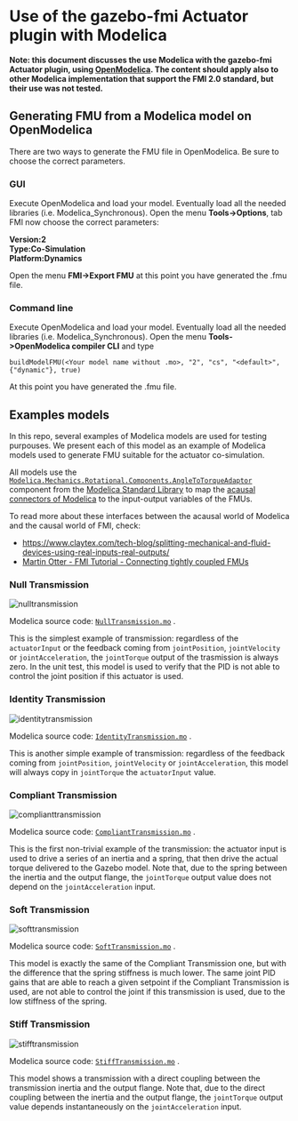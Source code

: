 # Use of the gazebo-fmi Actuator plugin with Modelica

**Note: this document discusses the use Modelica with the gazebo-fmi Actuator plugin, using [OpenModelica](https://openmodelica.org/). The content should apply also to other Modelica implementation that support the FMI 2.0 standard, but their use was not tested.**

## Generating FMU from a Modelica model on OpenModelica
There are two ways to generate the FMU file in OpenModelica. Be sure to choose the correct parameters.

### GUI
Execute OpenModelica and load your model. Eventually load all the needed libraries (i.e. Modelica_Synchronous).
Open the menu **Tools->Options**, tab FMI now choose the correct parameters:

**Version:2  
Type:Co-Simulation  
Platform:Dynamics**

Open the menu **FMI->Export FMU** at this point you have generated the .fmu file.

### Command line
Execute OpenModelica and load your model. Eventually load all the needed libraries (i.e. Modelica_Synchronous).
Open the menu **Tools->OpenModelica compiler CLI**
 and type

```
buildModelFMU(<Your model name without .mo>, "2", "cs", "<default>", {"dynamic"}, true)
```

At this point you have generated the .fmu file.

## Examples models 
In this repo, several examples of Modelica models are used for testing purpouses. We present each of this model as an example of Modelica models used to generate FMU suitable for the actuator co-simulation.

All models use the [`Modelica.Mechanics.Rotational.Components.AngleToTorqueAdaptor`](https://doc.modelica.org/help/Modelica_Mechanics_Rotational_Components.html#Modelica.Mechanics.Rotational.Components.AngleToTorqueAdaptor) component from
the [Modelica Standard Library](https://github.com/modelica/ModelicaStandardLibrary) to map the [acausal connectors of Modelica](http://book.xogeny.com/components/connectors/)
to the input-output variables of the FMUs.

To read more about these interfaces between the acausal world of Modelica and the causal world of FMI, check:
* https://www.claytex.com/tech-blog/splitting-mechanical-and-fluid-devices-using-real-inputs-real-outputs/
* [Martin Otter - FMI Tutorial - Connecting tightly coupled FMUs](https://github.com/robotology-playground/gazebo-fmi/files/2195839/11_TigtlyConnectedFMUs.pdf)


### Null Transmission
![nulltransmission](https://user-images.githubusercontent.com/1857049/43839218-d9c9960a-9b1d-11e8-8b2c-fbd712a0ff4a.png)

Modelica source code: [`NullTransmission.mo`](../test/NullTransmission.mo) .

This is the simplest example of transmission: regardless of the `actuatorInput` or the feedback coming from `jointPosition`, `jointVelocity` or `jointAcceleration`, the `jointTorque` output of the trasmission is always zero. In the unit test, this model
is used to verify that the PID is not able to control the joint position if this actuator is used.




### Identity Transmission
![identitytransmission](https://user-images.githubusercontent.com/1857049/43839217-d9a7acac-9b1d-11e8-8dba-e5548d3c874f.png)

Modelica source code: [`IdentityTransmission.mo`](../test/IdentityTransmission.mo) .


This is another simple example of transmission: regardless of the feedback coming from  `jointPosition`, `jointVelocity` or `jointAcceleration`, this model will always copy in `jointTorque` the `actuatorInput` value.

### Compliant Transmission
![complianttransmission](https://user-images.githubusercontent.com/1857049/43839216-d980bbc4-9b1d-11e8-81b4-eedfd46f4760.png)

Modelica source code: [`CompliantTransmission.mo`](../test/CompliantTransmission.mo) .

This is the first non-trivial example of the transmission: the actuator input is used to drive a series of an inertia and a spring,
that then drive the actual torque delivered to the Gazebo model. Note that, due to the spring between the inertia and the output flange,
the `jointTorque` output value does not depend on the `jointAcceleration` input.

### Soft Transmission
![softtransmission](https://user-images.githubusercontent.com/1857049/43839219-d9eb899a-9b1d-11e8-8475-9bd36f585d7c.png)

Modelica source code: [`SoftTransmission.mo`](../test/SoftTransmission.mo) .

This model is exactly the same of the Compliant Transmission one, but with the difference that the spring stiffness is much lower.
The same joint PID gains that are able to reach a given setpoint if the Compliant Transmission is used, are not able to control
the joint if this transmission is used, due to the low stiffness of the spring.

### Stiff Transmission
![stifftransmission](https://user-images.githubusercontent.com/1857049/43839220-da165d3c-9b1d-11e8-81b2-0ff04d149980.png)

Modelica source code: [`StiffTransmission.mo`](../test/StiffTransmission.mo) .

This model shows a transmission with a direct coupling between the transmission inertia and the output flange.
Note that, due to the direct coupling between the inertia and the output flange,
the `jointTorque` output value depends instantaneously on the `jointAcceleration` input.


